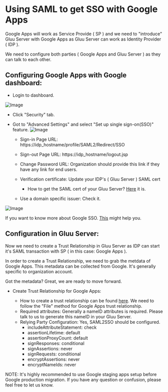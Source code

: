 # Using SAML to get SSO with Google Apps


Google Apps will work as Service Provide ( SP ) and we need to "introduce" Gluu Server with Google Apps as Gluu Server can work as Identity Provider ( IDP ).

We need to configure both parties ( Google Apps and Gluu Server ) as they can talk to each other.

## Configuring Google Apps with Google dashboard:

* Login to dashboard.

![Image](https://raw.githubusercontent.com/GluuFederation/docs/master/sources/img/SAMLTrustRelationships/GoogleAppSSO/dashboard.png?raw=true)

* Click "Security" tab.

* Got to "Advanced Settings" and select "Set up single sign-on(SSO)" feature. 
![Image](https://raw.githubusercontent.com/GluuFederation/docs/master/sources/img/SAMLTrustRelationships/GoogleAppSSO/advanced_setting.png?raw=true)

    * Sign-in Page URL: https://idp_hostname/profile/SAML2/Redirect/SSO

    * Sign-out Page URL: https://idp_hostname/logout.jsp

    * Change Password URL: Organization should provide this link if they have any link for end users.

    * Verification certificate: Update your IDP's ( Gluu Server ) SAML cert

        * How to get the SAML cert of your Gluu Server? [Here](https://support.gluu.org/questions/36/idp-certificate-entityid-location-http-redirect-location-etc/) it is. 

    * Use a domain specific issuer: Check it.

![Image](https://raw.githubusercontent.com/GluuFederation/docs/master/sources/img/SAMLTrustRelationships/GoogleAppSSO/sso_setting.png?raw=true)


If you want to know more about Google SSO. [This](https://support.google.com/a/answer/60224?hl=en) might help you. 

## Configuration in Gluu Server:

Now we need to create a Trust Relationship in Gluu Server as IDP can start it's
SAML transaction with SP ( in this case: Google Apps ). 

In order to create a Trust Relationship, we need to grab the metdata of Google
Apps. This metadata can be collected from Google. It's generally specific to
organization account. 

Got the metadata? Great, we are ready to move forward. 

* Create Trust Relationship for Google Apps: 

    * How to create a trust relationship can be found [here](http://www.gluu.org/docs/admin-guide/configuration/shibIDP/#saml-trust-relationship). We need to follow the "File" method for Google Apps trust relationship. 
    * Required attributes: Generally a nameID attributes is required. Please talk to us to generate this nameID in your Gluu Server. 
    * Relying Party Configuration: Yes, SAML2SSO should be configured. 
        * includeAttributeStatement: check
        * assertionLifetime: default 
        * assertionProxyCount: default
        * signResponses: conditional
        * signAssertions: never
        * signRequests: conditional
        * encryptAssertions: never
        * encryptNameIds: never 

NOTE: It's highly recommended to use Google staging apps setup before Google production migration. If you have any question or confusion, please feel free to let us know.

</pre>

